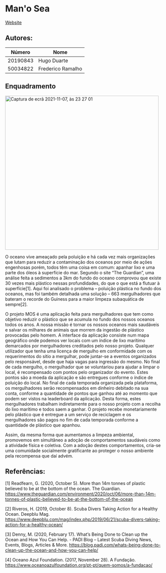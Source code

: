 # Man'o Sea
[Website](https://manosea.herokuapp.com/)
## Autores:

| Número | Nome |
|--------|------|
|  20190843  | Hugo Duarte |
|  50034822  | Frederico Ramalho |

## Enquadramento
<img width="495" alt="Captura de ecrã 2021-11-07, às 23 27 01" src="https://user-images.githubusercontent.com/73663723/140665877-01275b56-83fa-4a6a-a1f0-8b96db7d00bf.png">

O oceano vive ameaçado pela poluição e há cada vez mais organizações que lutam para reduzir a contaminação dos oceanos por meio de ações engenhosas porém, todos têm uma coisa em comum: apanhar lixo e uma parte dos óleos à superfície do mar.
Segundo o site “The Guardian”, uma análise feita a sedimentos a 3km do fundo do oceano comprovou que existe 30 vezes mais plástico nessas profundidades, do que o que está a flutuar à superfície[1]. Aqui foi analisado o problema – poluição plástica no fundo dos oceanos, mas foi também detalhada uma solução – 663 mergulhadores que bateram o recorde do Guiness para a maior limpeza subaquática de sempre[2].

O projeto MOS é uma aplicação feita para mergulhadores que tem como objetivo reduzir o plástico que se acumula no fundo dos nossos oceanos todos os anos. A nossa missão é tornar os nossos oceanos mais saudáveis e salvar os milhares de animais que morrem da ingestão de plástico provocadas pelo homem. 
A interface da aplicação consiste num mapa geográfico onde podemos ver locais com um índice de lixo marítimo demarcados por mergulhadores creditados pelo nosso projeto. 
Qualquer utilizador que tenha uma licença de mergulho em conformidade com os requerimentos do sítio a mergulhar, pode juntar-se a eventos organizados pelo responsável, desde que haja vagas para ingressão do mesmo. No final de cada mergulho, o mergulhador que se voluntariou para ajudar a limpar o local, é recompensado com pontos pelo organizador do evento. Estes pontos são a moeda da aplicação e são entregues conforme o índice de poluição do local. No final de cada temporada organizada pela plataforma, os mergulhadores serão recompensados em dinheiro debitado na sua conta, conforme a quantidade de pontos que ganhou até ao momento que podem ser vistos na leaderboard da aplicação.
Desta forma, estes mergulhadores trabalham indiretamente para o nosso projeto com a recolha do lixo marítimo e todos saem a ganhar. O projeto recebe monetariamente pelo plástico que é entregue a um serviço de reciclagem e os mergulhadores são pagos no fim de cada temporada conforme a quantidade de plástico que apanhou.

Assim, da mesma forma que aumentamos a limpeza ambiental, promovemos em simultâneo a adoção de comportamentos saudáveis como a atividade física e coletiva. 
Com a adoção destes comportamentos, cria-se uma comunidade socialmente gratificante ao proteger o nosso ambiente pela recompensa que daí advém.

## Referências:

[1]	Readfearn, G. (2020, October 5). More than 14m tonnes of plastic believed to be at the bottom of the ocean. The Guardian. https://www.theguardian.com/environment/2020/oct/06/more-than-14m-tonnes-of-plastic-believed-to-be-at-the-bottom-of-the-ocean

[2]	Riveros, H. (2019, October 8). Scuba Divers Taking Action for a Healthy Ocean. Deepblu Mag. https://www.deepblu.com/mag/index.php/2019/06/21/scuba-divers-taking-action-for-a-healthy-ocean/

[3]	Denny, M. (2020, February 17). What’s Being Done to Clean up the Ocean and How You Can Help. - PADI Blog – Latest Scuba Diving News, Events, Blogs, Articles & More. https://blog.padi.com/whats-being-done-to-clean-up-the-ocean-and-how-you-can-help/

[4]	Oceano Azul Foundation. (2017, November 28). A Fundação. https://www.oceanoazulfoundation.org/pt-pt/quem-somos/a-fundacao/


